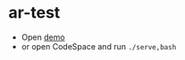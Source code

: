 # ar-test

- Open [demo](https://raucha.github.io/ar-test/)
- or open CodeSpace and run `./serve,bash`
